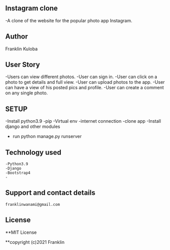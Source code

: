 ## Instagram clone
-A clone of the website for the popular photo app Instagram.

## Author
Franklin Kuloba

## User Story
-Users can view different photos.
-User can sign in.
-User can click on a photo to get details and full view.
-User can upload  photos to the app.
-User can have a view of his posted pics and profile.
-User can create a comment on any single  photo.

## SETUP
-Install python3.9
-pip
-Virtual env
-internet connection
-clone app
-Install django and other modules
-   run python manage.py runserver


## Technology used
    -Python3.9
    -Django
    -Bootstrap4
    -
## Support and contact details 
    franklinwanami@gmail.com

 ## License
**MIT License

**copyright (c)2021 Franklin   